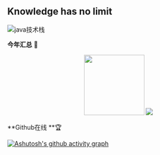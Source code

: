 ## Knowledge has no limit

![java技术栈](F:\U盘\李伟俊\md\src\main\resources\java技术栈.png)

**今年汇总** 🌟

<div align="center"> <img height="137px" src="https://github-readme-stats.vercel.app/api?username=WCMK&hide_title=true&hide_border=true&show_icons=trueline_height=21&text_color=000&icon_color=000&bg_color=0,ea6161,ffc64d,fffc4d,52fa5a&theme=graywhite" /> <img src="https://github-readme-stats.vercel.app/api/top-langs/?username=WCMK&hide_title=true&hide_border=true&layout=compact&langs_count=6&text_color=000&icon_color=fff&bg_color=0,52fa5a,4dfcff,c64dff&theme=graywhite" /> </div>

**Github在线 **🏆


[![Ashutosh's github activity graph](https://github-readme-activity-graph.cyclic.app/graph?username=WCMK&theme=vue)](https://github.com/WCMK/github-readme-activity-graph)


